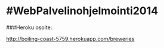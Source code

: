 #WebPalvelinohjelmointi2014
==========================

###Heroku osoite: 
 
 http://boiling-coast-5759.herokuapp.com/breweries
